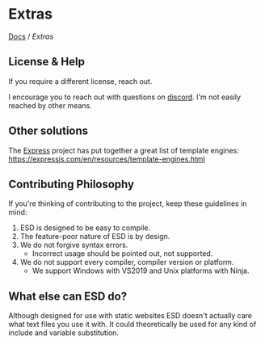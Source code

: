 # Extras

[Docs](./Readme.md) / *Extras*

## License & Help

If you require a different license, reach out. 

I encourage you to reach out with questions on [discord](https://discord.gg/6J2DQNPQjP). I'm not easily reached by other means.

## Other solutions

The [Express](https://expressjs.com/) project has put together a great list of template engines: https://expressjs.com/en/resources/template-engines.html


## Contributing Philosophy

If you're thinking of contributing to the project, keep these guidelines in mind:

1. ESD is designed to be easy to compile.
2. The feature-poor nature of ESD is by design.
3. We do not forgive syntax errors.
    * Incorrect usage should be pointed out, not supported.
4. We do not support every compiler, compiler version or platform.
    * We support Windows with VS2019 and Unix platforms with Ninja.

## What else can ESD do?

Although designed for use with static websites ESD doesn't actually care what text files you use it with. It could theoretically be used for any kind of include and variable substitution.